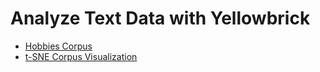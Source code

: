# Analyze Text Data with Yellowbrick

- [Hobbies Corpus](https://www.scikit-yb.org/en/latest/api/datasets/hobbies.html)
- [t-SNE Corpus Visualization](https://www.scikit-yb.org/en/latest/api/text/tsne.html#yellowbrick.text.tsne.TSNEVisualizer)
